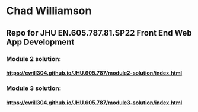 # Chad Williamson
## Repo for JHU EN.605.787.81.SP22 Front End Web App Development

### Module 2 solution: 
#### https://cwill304.github.io/JHU.605.787/module2-solution/index.html


### Module 3 solution: 
#### https://cwill304.github.io/JHU.605.787/module3-solution/index.html

